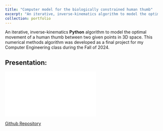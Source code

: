 ```yaml
---
title: "Computer model for the biologically constrained human thumb"
excerpt: "An iterative, inverse-kinematics algorithm to model the optimal movement of a human thumb between two given points in 3D space.<br/><img src='/images/project_icons/vp-solver-2-stream-instability-solution-wk7.jpg'>"
collection: portfolio
---
```

An iterative, inverse-kinematics **Python** algorithm to model the optimal movement of a human thumb between two given points in 3D space. This numerical methods algorithm was developed as a final project for my Computer Engineering class during the Fall of 2024. 

Presentation:
------
<embed src='/files/E21 Final Project Presentation.pdf' type='application/pdf'>

[Github Repository](https://github.com/dylan-jacobs/e21-final-project)